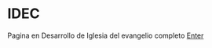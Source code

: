 # IDEC
Pagina en Desarrollo de Iglesia del evangelio completo
<a href="https://iglesia-de-dios-finca-dos.onrender.com/">Enter</a>


<!-- 
"@handlebars/allow-prototype-access": "^1.0.5",
    "bcrypt-nodejs": "0.0.3",
    "connect-flash": "^0.1.1",
    "express": "^4.18.2",
    "express-handlebars": "^6.0.6",
    "express-session": "^1.17.3",
    "mongoose": "^7.0.1",
    "morgan": "^1.10.0",
    "multer": "^1.4.5-lts.1",
    "passport": "^0.6.0",
    "passport-local": "^1.0.0" -->
